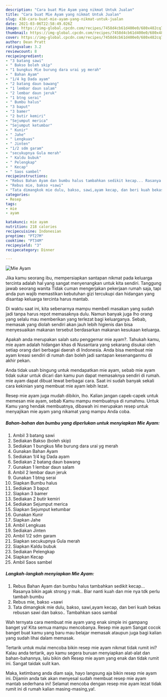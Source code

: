 ```yaml
---
description: "Cara buat Mie Ayam yang nikmat Untuk Jualan"
title: "Cara buat Mie Ayam yang nikmat Untuk Jualan"
slug: 438-cara-buat-mie-ayam-yang-nikmat-untuk-jualan
date: 2021-03-06T22:58:49.026Z
image: https://img-global.cpcdn.com/recipes/7458d4cb61d400e0/680x482cq70/mie-ayam-foto-resep-utama.jpg
thumbnail: https://img-global.cpcdn.com/recipes/7458d4cb61d400e0/680x482cq70/mie-ayam-foto-resep-utama.jpg
cover: https://img-global.cpcdn.com/recipes/7458d4cb61d400e0/680x482cq70/mie-ayam-foto-resep-utama.jpg
author: Dean Pratt
ratingvalue: 3.2
reviewcount: 8
recipeingredient:
- "3 batang sawi"
- " Bakso boleh skip"
- "1 bungkus Mie burung dara urai yg merah"
- " Bahan Ayam"
- "1/4 kg Dada ayam"
- "2 batang daun bawang"
- "1 lembar daun salam"
- "2 lembar daun jeruk"
- "1 btng serai"
- " Bumbu halus"
- "3 baput"
- "3 bamer"
- "2 butir kemiri"
- "Sejumput merica"
- "Sejumput ketumbar"
- " Kunir"
- " Jahe"
- " Lengkuas"
- " Jinten"
- "1/2 sdm garam"
- "secukupnya Gula merah"
- " Kaldu bubuk"
- " Pelengkap"
- " Kecap"
- " Saos sambel"
recipeinstructions:
- "Rebus Bahan Ayam dan bumbu halus tambahkan sedikit kecap... Rasanya bikin agak strong y mak.. Biar nanti kuah dan mie nya tdk perlu tambah bumbu"
- "Rebus mie, bakso +sawi"
- "Tata dimangkok mie dulu, bakso, sawi,ayam kecap, dan beri kuah bekas rebusan sawi dan bakso.. Tambahkan saos sambal"
categories:
- Resep
tags:
- mie
- ayam

katakunci: mie ayam 
nutrition: 218 calories
recipecuisine: Indonesian
preptime: "PT27M"
cooktime: "PT34M"
recipeyield: "3"
recipecategory: Dinner

---
```



![Mie Ayam](https://img-global.cpcdn.com/recipes/7458d4cb61d400e0/680x482cq70/mie-ayam-foto-resep-utama.jpg)

Jika kamu seorang ibu, mempersiapkan santapan nikmat pada keluarga tercinta adalah hal yang sangat menyenangkan untuk kita sendiri. Tanggung jawab seorang  wanita Tidak cuman mengerjakan pekerjaan rumah saja, tapi anda pun wajib memastikan kebutuhan gizi tercukupi dan hidangan yang disantap keluarga tercinta harus mantab.

Di waktu  saat ini, kita sebenarnya mampu membeli masakan yang sudah jadi tanpa harus repot memasaknya dulu. Namun banyak juga lho orang yang selalu mau memberikan yang terlezat bagi keluarganya. Sebab, memasak yang diolah sendiri akan jauh lebih higienis dan bisa menyesuaikan makanan tersebut berdasarkan makanan kesukaan keluarga. 



Apakah anda merupakan salah satu penggemar mie ayam?. Tahukah kamu, mie ayam adalah hidangan khas di Nusantara yang sekarang disukai oleh setiap orang dari berbagai daerah di Indonesia. Anda bisa membuat mie ayam kreasi sendiri di rumah dan boleh jadi santapan kesenanganmu di akhir pekan.

Anda tidak usah bingung untuk mendapatkan mie ayam, sebab mie ayam tidak sukar untuk dicari dan kamu pun dapat memasaknya sendiri di rumah. mie ayam dapat dibuat lewat berbagai cara. Saat ini sudah banyak sekali cara kekinian yang membuat mie ayam lebih lezat.

Resep mie ayam juga mudah dibikin, lho. Kalian jangan capek-capek untuk memesan mie ayam, sebab Kamu mampu membuatnya di rumahmu. Untuk Kamu yang hendak membuatnya, dibawah ini merupakan resep untuk menyajikan mie ayam yang nikamat yang mampu Anda coba.

<!--inarticleads1-->

##### Bahan-bahan dan bumbu yang diperlukan untuk menyiapkan Mie Ayam:

1. Ambil 3 batang sawi
1. Sediakan  Bakso (boleh skip)
1. Sediakan 1 bungkus Mie burung dara urai yg merah
1. Gunakan  Bahan Ayam
1. Sediakan 1/4 kg Dada ayam
1. Sediakan 2 batang daun bawang
1. Gunakan 1 lembar daun salam
1. Ambil 2 lembar daun jeruk
1. Gunakan 1 btng serai
1. Siapkan  Bumbu halus
1. Sediakan 3 baput
1. Siapkan 3 bamer
1. Sediakan 2 butir kemiri
1. Sediakan Sejumput merica
1. Siapkan Sejumput ketumbar
1. Gunakan  Kunir
1. Siapkan  Jahe
1. Ambil  Lengkuas
1. Sediakan  Jinten
1. Ambil 1/2 sdm garam
1. Siapkan secukupnya Gula merah
1. Siapkan  Kaldu bubuk
1. Sediakan  Pelengkap
1. Siapkan  Kecap
1. Ambil  Saos sambel




<!--inarticleads2-->

##### Langkah-langkah menyiapkan Mie Ayam:

1. Rebus Bahan Ayam dan bumbu halus tambahkan sedikit kecap... Rasanya bikin agak strong y mak.. Biar nanti kuah dan mie nya tdk perlu tambah bumbu
1. Rebus mie, bakso +sawi
1. Tata dimangkok mie dulu, bakso, sawi,ayam kecap, dan beri kuah bekas rebusan sawi dan bakso.. Tambahkan saos sambal




Wah ternyata cara membuat mie ayam yang enak simple ini gampang banget ya! Kita semua mampu mencobanya. Resep mie ayam Sangat cocok banget buat kamu yang baru mau belajar memasak ataupun juga bagi kalian yang sudah lihai dalam memasak.

Tertarik untuk mulai mencoba bikin resep mie ayam nikmat tidak rumit ini? Kalau anda tertarik, ayo kamu segera buruan menyiapkan alat-alat dan bahan-bahannya, lalu bikin deh Resep mie ayam yang enak dan tidak rumit ini. Sangat taidak sulit kan. 

Maka, ketimbang anda diam saja, hayo langsung aja bikin resep mie ayam ini. Dijamin anda tak akan menyesal sudah membuat resep mie ayam mantab sederhana ini! Selamat mencoba dengan resep mie ayam lezat tidak rumit ini di rumah kalian masing-masing,ya!.

